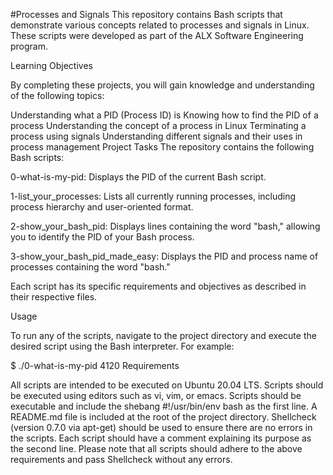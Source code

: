 #Processes and Signals This repository contains Bash scripts that demonstrate various concepts related to processes and signals in Linux. These scripts were developed as part of the ALX Software Engineering program.

Learning Objectives

By completing these projects, you will gain knowledge and understanding of the following topics:

Understanding what a PID (Process ID) is
Knowing how to find the PID of a process
Understanding the concept of a process in Linux
Terminating a process using signals
Understanding different signals and their uses in process management
Project Tasks The repository contains the following Bash scripts:

0-what-is-my-pid: Displays the PID of the current Bash script.

1-list_your_processes: Lists all currently running processes, including process hierarchy and user-oriented format.

2-show_your_bash_pid: Displays lines containing the word "bash," allowing you to identify the PID of your Bash process.

3-show_your_bash_pid_made_easy: Displays the PID and process name of processes containing the word "bash."

Each script has its specific requirements and objectives as described in their respective files.

Usage

To run any of the scripts, navigate to the project directory and execute the desired script using the Bash interpreter. For example:

$ ./0-what-is-my-pid
4120
Requirements

All scripts are intended to be executed on Ubuntu 20.04 LTS.
Scripts should be executed using editors such as vi, vim, or emacs.
Scripts should be executable and include the shebang #!/usr/bin/env bash as the first line.
A README.md file is included at the root of the project directory.
Shellcheck (version 0.7.0 via apt-get) should be used to ensure there are no errors in the scripts.
Each script should have a comment explaining its purpose as the second line.
Please note that all scripts should adhere to the above requirements and pass Shellcheck without any errors.
